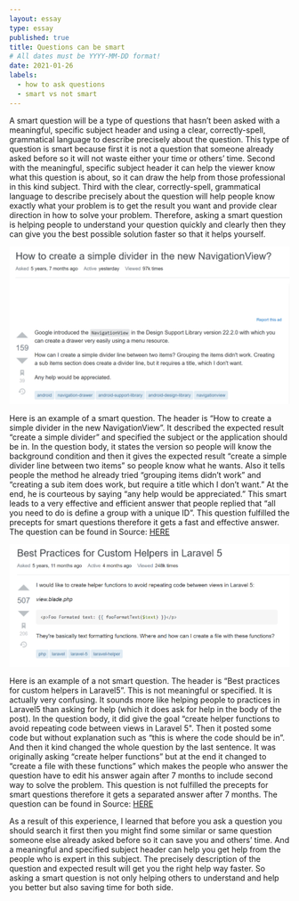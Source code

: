 ```yaml
---
layout: essay
type: essay
published: true
title: Questions can be smart
# All dates must be YYYY-MM-DD format!
date: 2021-01-26
labels:
  - how to ask questions
  - smart vs not smart
---
```


A smart question will be a type of questions that hasn’t been asked with a meaningful, specific subject header and using a clear, correctly-spell, grammatical language to describe precisely about the question. 
This type of question is smart because first it is not a question that someone already asked before so it will not waste either your time or others’ time. 
Second with the meaningful, specific subject header it can help the viewer know what this question is about, so it can draw the help from those professional in this kind subject. 
Third with the clear, correctly-spell, grammatical language to describe precisely about the question will help people know exactly what your problem is to get the result you want and provide clear direction in how to solve your problem.
Therefore, asking a smart question is helping people to understand your question quickly and clearly then they can give you the best possible solution faster so that it helps yourself.

<img class="ui tiny left circular floated image" src="../images/smart.png">

Here is an example of a smart question. The header is “How to create a simple divider in the new NavigationView”. It described the expected result “create a simple divider” and specified the subject or the application should be in. In the question body, it states the version so people will know the background condition and then it gives the expected result “create a simple divider line between two items” so people know what he wants. Also it tells people the method he already tried “grouping items didn’t work” and “creating a sub item does work, but require a title which I don’t want.” At the end, he is courteous by saying “any help would be appreciated.” This smart leads to a very effective and efficient answer that people replied that “all you need to do is define a group with a unique ID”. This question fulfilled the precepts for smart questions therefore it gets a fast and effective answer. The question can be found in Source: <a href="https://stackoverflow.com/questions/30625280/how-to-create-a-simple-divider-in-the-new-navigationview"></i>HERE</a>


<img class="ui tiny left circular floated image" src="../images/notsmart.png">

Here is an example of a not smart question. The header is “Best practices for custom helpers in Laravel5”. This is not meaningful or specified. It is actually very confusing. It sounds more like helping people to practices in Laravel5 than asking for help (which it does ask for help in the body of the post). In the question body, it did give the goal “create helper functions to avoid repeating code between views in Laravel 5". Then it posted some code but without explanation such as “this is where the code should be in”. And then it kind changed the whole question by the last sentence. It was originally asking  “create helper functions” but at the end it changed to “create a file with these functions” which makes the people who answer the question have to edit his answer again after 7 months to include second way to solve the problem. This question is not fulfilled the precepts for smart questions therefore it gets a separated answer after 7 months. The question can be found in Source: <a href="https://stackoverflow.com/questions/28290332/best-practices-for-custom-helpers-in-laravel-5"></i>HERE</a>


As a result of this experience, I learned that before you ask a question you should search it first then you might find some similar or same question someone else already asked before so it can save you and others’ time. And a meaningful and specified subject header can help you get help from the people who is expert in this subject. The precisely description of the question and expected result will get you the right help way faster. So asking a smart question is not only helping others to understand and help you better but also saving time for both side.
